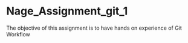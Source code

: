 # Nage_Assignment_git_1
The objective of this assignment is to have hands on experience of Git Workflow
